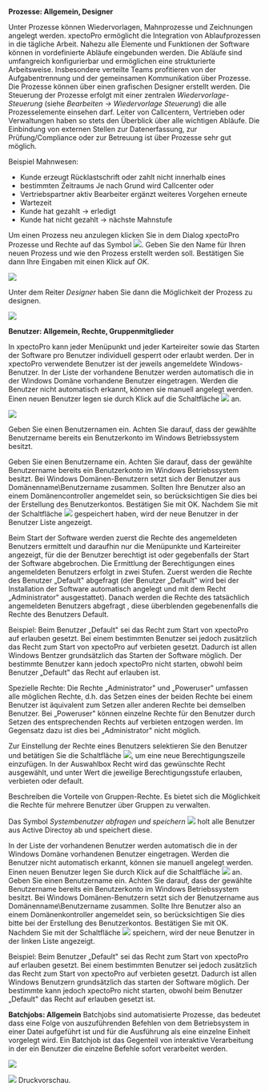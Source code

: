 **Prozesse: Allgemein, Designer**

Unter Prozesse können Wiedervorlagen, Mahnprozesse und Zeichnungen angelegt werden.
xpectoPro ermöglicht die Integration von Ablaufprozessen in die tägliche Arbeit. Nahezu alle Elemente und Funktionen der Software können in vordefinierte Abläufe eingebunden werden. Die Abläufe sind umfangreich konfigurierbar und ermöglichen eine strukturierte Arbeitsweise. Insbesondere verteilte Teams profitieren von der Aufgabentrennung und der gemeinsamen Kommunikation über Prozesse.
Die Prozesse können über einen grafischen Designer erstellt werden. 
Die Steuerung der Prozesse erfolgt mit einer zentralen *Wiedervorlage-Steuerung* (siehe *Bearbeiten → Wiedervorlage Steuerung*) die alle Prozesselemente einsehen darf. Leiter von Callcentern, Vertrieben oder Verwaltungen haben so stets den Überblick über alle wichtigen Abläufe.
Die Einbindung von externen Stellen zur Datenerfassung, zur Prüfung/Compliance oder zur Betreuung ist über Prozesse sehr gut möglich. 

Beispiel Mahnwesen:
 - Kunde erzeugt Rücklastschrift oder zahlt nicht innerhalb eines
  - bestimmten Zeitraums Je nach Grund wird Callcenter oder
   - Vertriebspartner aktiv Bearbeiter ergänzt weiteres Vorgehen erneute
 -   Wartezeit 
 - Kunde hat gezahlt → erledigt 
 - Kunde hat nicht gezahlt → nächste Mahnstufe

Um einen Prozess neu anzulegen klicken Sie in dem Dialog xpectoPro Prozesse und Rechte auf das Symbol ![](http://xpecto.github.io/docs/img/img_1442841693322.png). Geben Sie den Name für Ihren neuen Prozess und wie den Prozess erstellt werden soll. Bestätigen Sie dann Ihre Eingaben mit einen Klick auf *OK*. 

![](http://xpecto.github.io/docs/img/img_1442842675187.png)

Unter dem Reiter *Designer* haben Sie dann die Möglichkeit der Prozess zu designen. 

![](http://xpecto.github.io/docs/img/img_1442842994942.png)

**Benutzer: Allgemein, Rechte, Gruppenmitglieder**

In xpectoPro kann jeder Menüpunkt und jeder Karteireiter sowie das Starten der Software pro Benutzer individuell gesperrt oder erlaubt werden. Der in xpectoPro verwendete Benutzer ist der jeweils angemeldete Windows-Benutzer. In der Liste der vorhandene Benutzer werden automatisch die in der Windows Domäne vorhandene Benutzer eingetragen. Werden die Benutzer nicht automatisch erkannt, können sie manuell angelegt werden. Einen neuen Benutzer legen sie durch Klick auf die Schaltfläche ![](http://xpecto.github.io/docs/img/img_1424426984009.png) an.

![](http://xpecto.github.io/docs/img/img_1424427033970.png)

Geben Sie einen Benutzernamen ein. Achten Sie darauf, dass der gewählte Benutzername bereits ein Benutzerkonto im Windows Betriebssystem besitzt. 

Geben Sie einen Benutzername ein. Achten Sie darauf, dass der gewählte Benutzername bereits ein Benutzerkonto im Windows Betriebssystem besitzt. Bei Windows Domänen-Benutzern setzt sich der Benutzer aus Domänenname\Benutzername zusammen. Sollten Ihre Benutzer also an einem Domänencontroller angemeldet sein, so berücksichtigen Sie dies bei der Erstellung des Benutzerkontos. Bestätigen Sie mit OK. Nachdem Sie mit der Schaltfläche ![](http://xpecto.github.io/docs/img/img_1424428777473.png) gespeichert haben, wird der neue Benutzer in der Benutzer Liste angezeigt. 

Beim Start der Software werden zuerst die Rechte des angemeldeten Benutzers ermittelt und daraufhin nur die Menüpunkte und Karteireiter angezeigt, für die der Benutzer berechtigt ist oder gegebenfalls der Start der Software abgebrochen. Die Ermittlung der Berechtigungen eines angemeldeten Benutzers erfolgt in zwei Stufen. Zuerst werden die Rechte des Benutzer „Default" abgefragt (der Benutzer „Default" wird  bei der Installation der Software automatisch angelegt und mit dem Recht „Administrator" ausgestattet). Danach werden die Rechte des tatsächlich angemeldeten Benutzers abgefragt , diese überblenden gegebenenfalls die Rechte des Benutzers Default. 

Beispiel: Beim Benutzer „Default" sei das Recht zum Start von xpectoPro auf erlauben gesetzt. Bei einem bestimmten Benutzer sei jedoch zusätzlich das Recht zum Start von xpectoPro auf verbieten gesetzt. Dadurch ist allen Windows Bentzer grundsätzlich das Starten der Software möglich. Der bestimmte Benutzer kann jedoch xpectoPro  nicht starten, obwohl beim Benutzer „Default" das Recht auf erlauben ist. 

Spezielle Rechte: Die Rechte „Administrator" und „Poweruser" umfassen alle möglichen Rechte, d.h. das Setzen eines der beiden Rechte bei einem Benutzer ist äquivalent zum Setzen aller anderen Rechte bei demselben Benutzer. Bei „Poweruser" können einzelne Rechte für den Benutzer durch Setzen des entsprechenden Rechts auf verbieten entzogen werden. Im Gegensatz dazu ist dies bei „Administrator" nicht möglich.

Zur Einstellung der Rechte eines Benutzers selektieren Sie den Benutzer und betätigen Sie die Schaltfläche 
 ![](http://xpecto.github.io/docs/img/img_1424439295301.png), um eine neue Berechtigungszeile einzufügen. In der Auswahlbox Recht wird das gewünschte Recht ausgewählt, und unter Wert die jeweilige Berechtigungsstufe erlauben, verbieten oder default.

Beschreiben die Vorteile von Gruppen-Rechte. Es bietet sich die Möglichkeit die Rechte für mehrere Benutzer über Gruppen zu verwalten.

Das Symbol *Systembenutzer abfragen und speichern* ![](http://xpecto.github.io/docs/img/img_1442583757418.png) holt alle Benutzer aus Active Directoy ab und speichert diese.

In der Liste der vorhandenen Benutzer werden automatisch die in der Windows Domäne vorhandenen Benutzer eingetragen. Werden die Benutzer nicht automatisch erkannt, können sie manuell angelegt werden. Einen neuen Benutzer legen Sie durch Klick auf die Schaltfläche  ![](http://xpecto.github.io/docs/img/img_1424426984009.png) an.
Geben Sie einen Benutzername ein. Achten Sie darauf, dass der gewählte Benutzername bereits ein Benutzerkonto im Windows Betriebssystem besitzt. Bei Windows Domänen-Benutzern setzt sich der Benutzername aus Domänenname\Benutzername zusammen. Sollte Ihre Benutzer also an einem Domänenkontroller angemeldet sein, so berücksichtigen Sie dies bitte bei der Erstellung des Benutzerkontos. Bestätigen Sie mit OK. Nachdem Sie mit der Schaltfläche ![](http://xpecto.github.io/docs/img/img_1424428777473.png) speichern, wird der neue Benutzer in der linken Liste angezeigt. 

Beispiel: Beim Benutzer „Default" sei das Recht zum Start von xpectoPro auf erlauben gesetzt. Bei einem bestimmten Benutzer sei jedoch zusätzlich das Recht zum Start von xpectoPro auf verbieten gesetzt. Dadurch ist allen Windows Benutzern grundsätzlich das starten der Software möglich. Der bestimmte kann jedoch xpectoPro nicht starten, obwohl beim Benutzer „Default" das Recht auf erlauben gesetzt ist.

**Batchjobs: Allgemein**
Batchjobs sind automatisierte Prozesse, das bedeutet dass eine Folge von auszuführenden Befehlen von dem Betriebsystem in einer Datei aufgeführt ist und für die Ausführung als eine einzelne Einheit vorgelegt wird. Ein Batchjob ist das Gegenteil von interaktive Verarbeitung in der ein Benutzer die einzelne Befehle sofort verarbeitet werden.

![](http://xpecto.github.io/docs/img/img_1442583492464.png)


![](http://xpecto.github.io/docs/img/img_1442583883155.png) Druckvorschau.